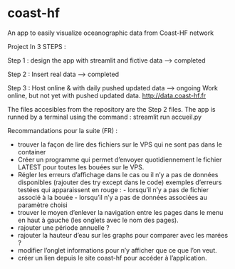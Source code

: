 # coast-hf
An app to easily visualize oceanographic data from Coast-HF network

Project In 3 STEPS :

Step 1 : design the app with streamlit and fictive data --> completed

Step 2 : Insert real data --> completed

Step 3 : Host online & with daily pushed updated data --> ongoing
Work online, but not yet with pushed updated data.
http://data.coast-hf.fr

The files accesibles from the repository are the Step 2 files.
The app is runned by a terminal using the command :
streamlit run accueil.py


Recommandations pour la suite (FR) : 
- trouver la façon de lire des fichiers sur le VPS qui ne sont pas dans le container
- Créer un programme qui permet d’envoyer quotidiennement le fichier LATEST pour toutes les bouées sur le VPS.
- Régler les erreurs d’affichage dans le cas ou il n’y a pas de données disponibles (rajouter des try except dans le code)
      exemples d’erreurs testées qui apparaissent en rouge :
            - lorsqu’il n’y a pas de fichier associé à la bouée
            - lorsqu’il n’y a pas de données associées au paramètre choisi
- trouver le moyen d’enlever la navigation entre les pages dans le menu en haut à gauche (les onglets avec le nom des pages).
- rajouter une période annuelle ? 
- rajouter la hauteur d’eau sur les graphs pour comparer avec les marées ? 
- modifier l’onglet informations pour n’y afficher que ce que l’on veut.
- créer un lien depuis le site coast-hf pour accéder à l’application.
